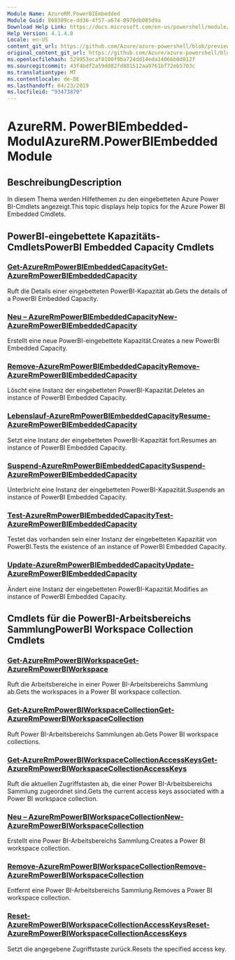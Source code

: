 ```yaml
---
Module Name: AzureRM.PowerBIEmbedded
Module Guid: 868389ce-dd36-4f57-a674-0970db085d9a
Download Help Link: https://docs.microsoft.com/en-us/powershell/module/azurerm.powerbiembedded
Help Version: 4.1.4.0
Locale: en-US
content_git_url: https://github.com/Azure/azure-powershell/blob/preview/src/ResourceManager/PowerBIEmbedded/Commands.Management.PowerBIEmbedded/help/AzureRM.PowerBIEmbedded.md
original_content_git_url: https://github.com/Azure/azure-powershell/blob/preview/src/ResourceManager/PowerBIEmbedded/Commands.Management.PowerBIEmbedded/help/AzureRM.PowerBIEmbedded.md
ms.openlocfilehash: 529953ecaf8100f9ba724dd14eda14066b0d012f
ms.sourcegitcommit: 43f4bdf2a59dd82fd881512aa9761bf72eb5703c
ms.translationtype: MT
ms.contentlocale: de-DE
ms.lasthandoff: 04/23/2019
ms.locfileid: "93473870"
---
```

# <span data-ttu-id="ab488-101">AzureRM. PowerBIEmbedded-Modul</span><span class="sxs-lookup"><span data-stu-id="ab488-101">AzureRM.PowerBIEmbedded Module</span></span>
## <span data-ttu-id="ab488-102">Beschreibung</span><span class="sxs-lookup"><span data-stu-id="ab488-102">Description</span></span>
<span data-ttu-id="ab488-103">In diesem Thema werden Hilfethemen zu den eingebetteten Azure Power BI-Cmdlets angezeigt.</span><span class="sxs-lookup"><span data-stu-id="ab488-103">This topic displays help topics for the Azure Power BI Embedded Cmdlets.</span></span>

## <span data-ttu-id="ab488-104">PowerBI-eingebettete Kapazitäts-Cmdlets</span><span class="sxs-lookup"><span data-stu-id="ab488-104">PowerBI Embedded Capacity Cmdlets</span></span>
### [<span data-ttu-id="ab488-105">Get-AzureRmPowerBIEmbeddedCapacity</span><span class="sxs-lookup"><span data-stu-id="ab488-105">Get-AzureRmPowerBIEmbeddedCapacity</span></span>](Get-AzureRmPowerBIEmbeddedCapacity.md)
<span data-ttu-id="ab488-106">Ruft die Details einer eingebetteten PowerBI-Kapazität ab.</span><span class="sxs-lookup"><span data-stu-id="ab488-106">Gets the details of a PowerBI Embedded Capacity.</span></span>

### [<span data-ttu-id="ab488-107">Neu – AzureRmPowerBIEmbeddedCapacity</span><span class="sxs-lookup"><span data-stu-id="ab488-107">New-AzureRmPowerBIEmbeddedCapacity</span></span>](New-AzureRmPowerBIEmbeddedCapacity.md)
<span data-ttu-id="ab488-108">Erstellt eine neue PowerBI-eingebettete Kapazität.</span><span class="sxs-lookup"><span data-stu-id="ab488-108">Creates a new PowerBI Embedded Capacity.</span></span>

### [<span data-ttu-id="ab488-109">Remove-AzureRmPowerBIEmbeddedCapacity</span><span class="sxs-lookup"><span data-stu-id="ab488-109">Remove-AzureRmPowerBIEmbeddedCapacity</span></span>](Remove-AzureRmPowerBIEmbeddedCapacity.md)
<span data-ttu-id="ab488-110">Löscht eine Instanz der eingebetteten PowerBI-Kapazität.</span><span class="sxs-lookup"><span data-stu-id="ab488-110">Deletes an instance of PowerBI Embedded Capacity.</span></span>

### [<span data-ttu-id="ab488-111">Lebenslauf-AzureRmPowerBIEmbeddedCapacity</span><span class="sxs-lookup"><span data-stu-id="ab488-111">Resume-AzureRmPowerBIEmbeddedCapacity</span></span>](Resume-AzureRmPowerBIEmbeddedCapacity.md)
<span data-ttu-id="ab488-112">Setzt eine Instanz der eingebetteten PowerBI-Kapazität fort.</span><span class="sxs-lookup"><span data-stu-id="ab488-112">Resumes an instance of PowerBI Embedded Capacity.</span></span>

### [<span data-ttu-id="ab488-113">Suspend-AzureRmPowerBIEmbeddedCapacity</span><span class="sxs-lookup"><span data-stu-id="ab488-113">Suspend-AzureRmPowerBIEmbeddedCapacity</span></span>](Suspend-AzureRmPowerBIEmbeddedCapacity.md)
<span data-ttu-id="ab488-114">Unterbricht eine Instanz der eingebetteten PowerBI-Kapazität.</span><span class="sxs-lookup"><span data-stu-id="ab488-114">Suspends an instance of PowerBI Embedded Capacity.</span></span>

### [<span data-ttu-id="ab488-115">Test-AzureRmPowerBIEmbeddedCapacity</span><span class="sxs-lookup"><span data-stu-id="ab488-115">Test-AzureRmPowerBIEmbeddedCapacity</span></span>](Test-AzureRmPowerBIEmbeddedCapacity.md)
<span data-ttu-id="ab488-116">Testet das vorhanden sein einer Instanz der eingebetteten Kapazität von PowerBI.</span><span class="sxs-lookup"><span data-stu-id="ab488-116">Tests the existence of an instance of PowerBI Embedded Capacity.</span></span>

### [<span data-ttu-id="ab488-117">Update-AzureRmPowerBIEmbeddedCapacity</span><span class="sxs-lookup"><span data-stu-id="ab488-117">Update-AzureRmPowerBIEmbeddedCapacity</span></span>](Update-AzureRmPowerBIEmbeddedCapacity.md)
<span data-ttu-id="ab488-118">Ändert eine Instanz der eingebetteten PowerBI-Kapazität.</span><span class="sxs-lookup"><span data-stu-id="ab488-118">Modifies an instance of PowerBI Embedded Capacity.</span></span>


## <span data-ttu-id="ab488-119">Cmdlets für die PowerBI-Arbeitsbereichs Sammlung</span><span class="sxs-lookup"><span data-stu-id="ab488-119">PowerBI Workspace Collection Cmdlets</span></span>
### [<span data-ttu-id="ab488-120">Get-AzureRmPowerBIWorkspace</span><span class="sxs-lookup"><span data-stu-id="ab488-120">Get-AzureRmPowerBIWorkspace</span></span>](Get-AzureRmPowerBIWorkspace.md)
<span data-ttu-id="ab488-121">Ruft die Arbeitsbereiche in einer Power BI-Arbeitsbereichs Sammlung ab.</span><span class="sxs-lookup"><span data-stu-id="ab488-121">Gets the workspaces in a Power BI workspace collection.</span></span>

### [<span data-ttu-id="ab488-122">Get-AzureRmPowerBIWorkspaceCollection</span><span class="sxs-lookup"><span data-stu-id="ab488-122">Get-AzureRmPowerBIWorkspaceCollection</span></span>](Get-AzureRmPowerBIWorkspaceCollection.md)
<span data-ttu-id="ab488-123">Ruft Power BI-Arbeitsbereichs Sammlungen ab.</span><span class="sxs-lookup"><span data-stu-id="ab488-123">Gets Power BI workspace collections.</span></span>

### [<span data-ttu-id="ab488-124">Get-AzureRmPowerBIWorkspaceCollectionAccessKeys</span><span class="sxs-lookup"><span data-stu-id="ab488-124">Get-AzureRmPowerBIWorkspaceCollectionAccessKeys</span></span>](Get-AzureRmPowerBIWorkspaceCollectionAccessKeys.md)
<span data-ttu-id="ab488-125">Ruft die aktuellen Zugriffstasten ab, die einer Power BI-Arbeitsbereichs Sammlung zugeordnet sind.</span><span class="sxs-lookup"><span data-stu-id="ab488-125">Gets the current access keys associated with a Power BI workspace collection.</span></span>

### [<span data-ttu-id="ab488-126">Neu – AzureRmPowerBIWorkspaceCollection</span><span class="sxs-lookup"><span data-stu-id="ab488-126">New-AzureRmPowerBIWorkspaceCollection</span></span>](New-AzureRmPowerBIWorkspaceCollection.md)
<span data-ttu-id="ab488-127">Erstellt eine Power BI-Arbeitsbereichs Sammlung.</span><span class="sxs-lookup"><span data-stu-id="ab488-127">Creates a Power BI workspace collection.</span></span>

### [<span data-ttu-id="ab488-128">Remove-AzureRmPowerBIWorkspaceCollection</span><span class="sxs-lookup"><span data-stu-id="ab488-128">Remove-AzureRmPowerBIWorkspaceCollection</span></span>](Remove-AzureRmPowerBIWorkspaceCollection.md)
<span data-ttu-id="ab488-129">Entfernt eine Power BI-Arbeitsbereichs Sammlung.</span><span class="sxs-lookup"><span data-stu-id="ab488-129">Removes a Power BI workspace collection.</span></span>

### [<span data-ttu-id="ab488-130">Reset-AzureRmPowerBIWorkspaceCollectionAccessKeys</span><span class="sxs-lookup"><span data-stu-id="ab488-130">Reset-AzureRmPowerBIWorkspaceCollectionAccessKeys</span></span>](Reset-AzureRmPowerBIWorkspaceCollectionAccessKeys.md)
<span data-ttu-id="ab488-131">Setzt die angegebene Zugriffstaste zurück.</span><span class="sxs-lookup"><span data-stu-id="ab488-131">Resets the specified access key.</span></span>

